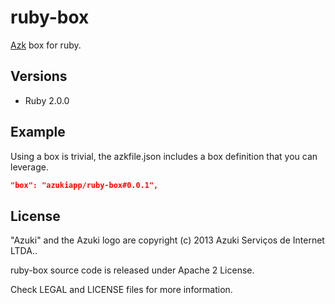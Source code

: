 # ruby-box

[Azk](http://azk.io) box for ruby.

## Versions

* Ruby 2.0.0

## Example

Using a box is trivial, the azkfile.json includes a box definition that you can leverage.

```json
"box": "azukiapp/ruby-box#0.0.1",
```

## License

"Azuki" and the Azuki logo are copyright (c) 2013 Azuki Serviços de Internet LTDA..

ruby-box source code is released under Apache 2 License.

Check LEGAL and LICENSE files for more information.

